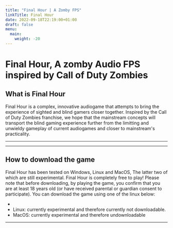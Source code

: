 ```yaml
---
title: "Final Hour | A Zomby FPS"
linkTitle: Final Hour
date: 2022-09-18T22:19:00+01:00
draft: false
menu:
  main:
    weight: -20
---
```

# Final Hour, A zomby Audio FPS inspired by Call of Duty Zombies

## What is Final Hour

Final Hour is a complex, innovative audiogame that attempts to bring the experience of sighted and blind gamers closer
together. Inspired by the Call of Duty Zombies franchise, we hope that the mainstream concepts will transport the blind
gaming experience further from the limitting and unwieldy gameplay of current audiogames and closer to mainstream's
practicality. 

---

---

## How to download the game

Final Hour has been tested on Windows, Linux and MacOS, The latter two of which are still experimental. 
Final Hour is completely free to play!
Please note that before downloading, by playing the game, you confirm that you are at least 18 years old (or have received parental or guardian consent to participate).
You can download the game using one of the linux below:
* [Windows 64]: {https://finalhour.lowerelements.club/latest.zip}
* Linux: currently experimental and therefore currently not downloadable. 
* MacOS: currently experimental and therefore undownloadable
---